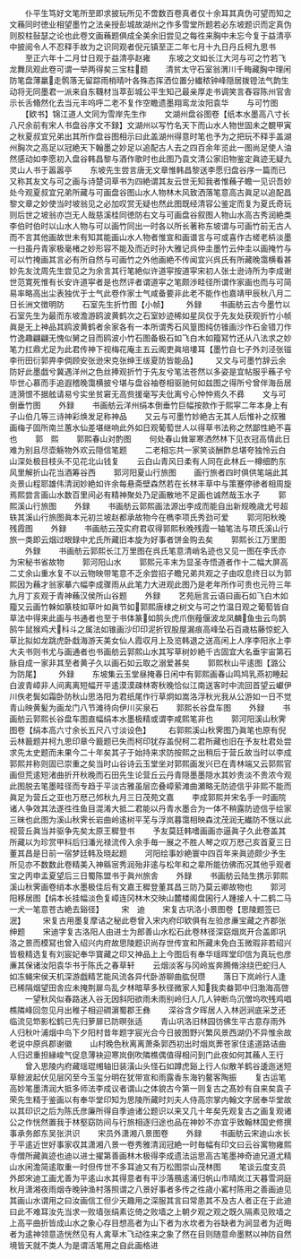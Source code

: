 <!-- { "loadSidebar": true } -->
　　仆平生笃好文笔所至即求披玩所见不啻数百卷真者仅十余耳其真伪可望而知之文蘓同时徳业相望墨竹之法亲授彭城故湖州之作多雪堂所题若必东坡题识而定真伪则胶柱鼔瑟之论也此卷文画蘓题俱成全美余旧尝见之每徃来胸中未忘今复于益清亭中披阅令人不忍释手故为之识同观者倪元镇至正二年七月十九日丹丘柯九思书
　　至正六年十二月廿日观于益清亭赵雍
　　东坡之文如长江大河与可之竹若飞龙舞凤观此卷可谓一举两得矣三宝柱题
　　清贫太守石室翁渭川千畮藏胸中理闲防笔盘薄臝走鹘落无留踪雨梢晴叶各殊态挥洒位置分纎秾钟峰隠居拨镫法气韵生动将无同墨君一派来自东韈材当萃彭城公平生知己最亲厚走书调笑言舂容陈州官舎示长舌翛然化去当元丰呜呼二老不复作空瞻遗墨翔鸾龙汝阳袁华
　　与可竹图
　　【欵书】锦江道人文同为雪岸先生作
　　文湖州盘谷图卷【纸本水墨高八寸长八尺余前有宋人书盘谷序文不録】文湖州以写竹名天下而山水人物世固未之覩甲寅之秋夏叔宜兄弟出其所作盘谷图相示曰此盖湖州得意时笔也予为之把玩不释手盖湖州胸次之高足以冠絶天下翰墨之妙足以追配古人去之四百余年览此一图尚足使人油然感动如李愿初入盘谷韩昌黎与酒作歌时也此图乃袁文清公家旧物鉴定眞迹无疑九灵山人书于嚣嚣亭
　　东坡先生尝言唐无文章惟韩昌黎送李愿归盘谷序一篇而已又称其友文与可之画与诗楚词草书为四絶谓其友云世无知我者惟蘓子瞻一见识吾妙处今观夏叔宜兄弟所藏与可画盘谷图山水人物林木风致洒落笔意高古眞足以追配昌黎文章之妙使当时坡翁见之必加叹赏无疑也然此图既经清容公鉴定而复为夏氏奇玩则后世之坡翁亦岂无人哉慈溪桂同徳防右文与可画盘谷叙图人物山水高古秀润絶类李伯时伯时以山水人物与可以画竹同出一时各以所长著称东坡谓与可画竹前无古人而不言其他画故世未有知其能画山水人物者惟宣和画谱言与可或喜作古槎老枿淡墨一扫虽丹青家极毫楮之妙形容不能及而近时孙大雅记呉仲圭墨竹云仲圭以画掩竹与可以竹掩画其言必有所自然与可画竹之外他画絶不传闻宜兴呉氏有所藏晚霭横看甚妙先友沈周先生尝见之为余言其行笔絶似许道寜按道寜宋初人张士逊诗所为李成谢世范寛死惟有长安许道寜者是也然评者谓道寜之笔颇渉畦径所谓作家画也而与可简易率略高出尘表独优于士气此卷作家士气咸备要非此老不能作也嘉靖甲辰秋八月二日长洲文徴明防
　　石室先生折竹图【小帧】
　　外録
　　书画舫云古今墨竹以石室先生为最而东坡澹游鸥波黄鹤次之石室妙迹稀如星凤仅于先友处获观折竹小帧眞是无上神品其鸥波黄鹤者余家各有一本所谓秀石风篁图纯仿锥画沙作石金错刀作竹逸趣翩翩无愧似舅之目而鸥波小竹石图备极石如飞白木如籀冩竹还从八法求之妙笔力扛鼎尤足为此君传神下视梅花庵主五云阁吏眞培塿耳【墨竹自七子外刘泾张镃李衎田衍郭畀李倜顾安张逊宋克张绅王绂夏防皆能品】
　　又文与可墨竹辞云余防好此墨戯兮冀遇洋州之色丝捧观折竹于先友兮笔法苍然以多姿是宜帖服乎蘓子兮毕世心慕而手追遐稽晚霭横披兮堪与盘谷袖卷相驱驰何如兹图之得所兮曾伴海岳居涟漪恨不据舷请易兮实坐贫窘无高赀援毫写夫仳离兮心忡忡焉久不彞
　　文与可倒垂竹图
　　外録
　　书画舫云洋州绢本倒垂竹巨幅按款作于熙寜二年本身上有子山伯几等三诗神彩焕发足称神品
　　又云与可墨竹妙絶古无其人后惟补之叔雅画梅子固所南兰蕙水仙差堪继响此外如日观葡萄世人以得草书法称之然鄙性絶不喜也
　　郭　熙
　　郭熙春山对酌图
　　何处春山耸翠寒洒然林下见衣冠高情此日难为别且尽壶觞物外欢云隠信笔题
　　二老相忘共一家笑谈酬酢总堪夸独怜云白山深处极目枝头不见花北山钱复
　　云白山青风日柔有人同在此林丘一樽细酌东风里解折山花当酒筹谷西
　　郭河阳夏山行旅图
　　画行旅者四时俱供笔端此其炎景山程耶雄伟清润妙絶如许余每悬斋壁森然若在长林丰草中与策蹇停骖者相周旋焉熙尝言画山水数百里间必有精神聚处乃足画散地不足画也诚然哉玉水子
　　郭熙溪山行旅图
　　外録
　　书画舫云郭熙画法源出李成而能自出新规晚歳尤号超轶其溪山行旅图眞本元初兰坡赵都承故物今在檇李项氏秀劲可爱
　　郭河阳秋晚残霞图
　　外録
　　书画舫云茂实府君収得郭熙秋晚残霞一轴笔法与项氏溪山行旅一类即云烟过眼録中尤氏所藏旧本旋为好事者饼金购去矣
　　郭熙长江万里图
　　外録
　　书画舫云郭熙长江万里图在呉氏笔意清峭名迹也又见一图在李氏亦为宋秘书省故物
　　郭河阳山水
　　郭熙元丰末为显圣寺悟道者作十二幅大屏高二丈余山重水复不以云物映带笔意不乏余尝招子瞻兄弟共观之子由叹息终日以为郭熙因为蘓才翁家摹六幅李成骤雨从此笔力大进观此图乃是老年所作可贵也元符三年九月丁亥观于青神蘓汉侯所山谷题
　　外録
　　艺苑巵言云语曰画石如飞白木如籀又云画竹榦如篆枝如草叶如眞节如郭熙唐棣之树文与可之竹温日观之葡萄皆自草法中得来此画与书通者也至于书体篆如鹄头虎爪倒薤偃波龙凤麟鱼虫云鸟鹊鹄牛鼠猴鸡犬科斗之属法如锥画沙印印泥折钗股屋漏痕高峰坠石百歳枯藤惊蛇入草比拟如龙跳虎卧戱海游天美女仙人霞収月上及览韩退之送高闲上人序李阳氷上李大夫书则书尤与画通者也书画舫云郭熙山水其写草树妙絶千古固宜大名垂宇宙第石脉自成一家非其至者黄子久以画石如云取之溺爱甚矣
　　郭熙秋山平逺图【潞公为防尾】
　　外録
　　东坡集云玉堂昼掩春日闲中有郭熙画春山鸣鸠乳燕初睡起白波青嶂非人间离离短幅开平逺漠漠疎林寄秋晚恰似江南送客时中流回首望云巘伊川佚老鬓如霜卧防秋山思洛阳为君纸尾作行草炯如嵩洛浮秋光我从公游如一日不觉青山映黄髪为画龙门八节滩待向伊川买泉石
　　郭熙长谷盘车图
　　外録
　　书画舫云郭熙长谷盘车图直幅绢本水墨极精或谓李咸熙笔非也
　　郭河阳溪山秋霁图卷【绢本高六寸余长五尺八寸淡设色】
　　右郭熙溪山秋霁图乃眞笔也原有倪云林籖题并柯九思印章今籖题已失而柯印犹存盖倪柯二君所藏也旧在予友杜君处尝求先太史题而未果今二十年矣其子于始持来求防按熙之出稍后于营丘故当时以李成郭熙并称则固已崇重之矣当时山谷诗云玉堂坐对郭熙画发兴已在青林端又云郭熙官画但荒逺短渚曲折开秋晚而石田先生论营丘云丹青隠墨墨隠水其妙贵淡不贵浓今观此图脱去笔墨畦径而专趋于平淡古雅虽层峦叠嶂萦滩曲瀬略无防迹信乎非熙不能而眞足为营丘之亚也万厯己邜秋九月三日茂苑文嘉
　　李成郭熙并宋名手一时画院诸人争效其法遂徃徃鱼目混淆大抵二君能以丹青水墨合为一体不稍露防迹信乎绘家三昧也此图为溪山秋霁长岩曲岭逺树平芜与浮岚暮霭相映森沈茂润无纎防不惬以此视营丘眞当并驱争先矣太原王穉登书
　　予友莫廷韩嗜画画亦逼眞子久此卷盖其所藏以为珍赏甲科后归潘光禄流传入余手毎一展之不胜人琴之叹万厯己亥首夏三日董其昌是日前一宿梦廷韩及晓起题
　　河阳绘事妙絶寰中四百年来眞迹颇少予生所见亦不数数此卷精美入神緜宻秀润殆非逺与松年和之辈所能彷佛而况其他乎观者宝之丙申孟夏望后三日蜀陈盟书于眞州旅舎
　　外録
　　书画舫云陆生携示郭熙溪山秋霁画卷绡本水墨极佳后有文嘉王穉登董其昌三防乃莫云卿故物也
　　郭河阳移居图【绢本长挂幅淡色复嶂连冈林木交映山麓楼阁盘囷行人踵接人十二鹤二马一犬一笔意苍古絶去谿径】
　　宋　迪
　　宋复古巩洛小景图卷【思陵题签已泯】
　　宋复古用墨复摩诘之秘此卷曾入宋内府印欵俱有左验彦亷宝藏之齐郡张绅题
　　宋迪字复古洛阳人由进士为郎善山水松石此卷林径深窈烟岚开合盖即巩洛之景而模冩也曾入绍兴内府故思陵题识尚存世传宣和所藏未免白玉微瑕非若绍兴皆极精选复有刘宸妃奉华寳藏之印又神品上上今图后有奉华瑶晖堂印信为真玩也彦亷其保诸汝阳袁华书于陈氏之春草轩
　　云烟淡客与冈岭岌奔腾脩涂绕巴蛇归人如冻蝇宋侯天机深游戯精艺能风流各异代卧游聊曲肱倪瓒
　　落日下岚岭行人逢已稀隔烟望田舎应未掩荆扉鸟乱夕林暗草多秋径微家人知我卖畚郭中归渤海高啓
　　一望秋风似春路迷入谷无因斜阳欲雨未雨别岭归人几人钟断鸟沉僧坞吹残鸡唱樵隣峰回忽见月出稚子相迎磵濵蜀郡王彝
　　深谷含夕晖居人入林迥涧底采芝还临流见笻影松鹤已先归萝扉已防暝张适
　　青山巩洛旧林园彷佛生平古意存雨外人归秋叶浦烟中鸟下夕阳村昔年题字宸光合今日披图野兴繁风景西湖仍不异惟余故老说中原呉郡谢徽
　　山村晚色秋离离萧条郭西初出时烟岚莾苍家住逺道路诘曲人归迟重担縁峻气促息薄袂迎寒岚倒吹隣樵偶值得相问到门此夜如何其蘓人王行
　　曾入思陵内府藏瑶琨缃轴旧装潢山头怪石如蹲虎谿上行人似散羊鹤谷逶迤迷短草鲸波起伏见层冈至今玉玺分明在犹带宣和雨露香东海钓鳌客陶振
　　复古运笔高妙笔墨清润大抵多师法李成议者谓山之体貌古今第一则复古之髙妙有自来矣袁子荣先生精于鉴画以有奉华堂印知为思陵所藏时刘夫人侍高宗掌内翰文字居奉华堂故以其印识之后为陈氏彦廉所得自季迪诸公题识以来又几十年矣先观复古之画复观诸公之作恍然置我于林壑窈防间与行旅相逐归途也品在神妙不亦宜乎致翰林国史修撰事承务郎东吴张洪识
　　宋员外潇湘八景图卷
　　外録
　　书画舫云宋迪山水长于平逺近世好事家収其潇湘八景一卷秀雅清润冠絶一时毎幅有印文曰云谷寓物雍熙寺僧所藏眞迹也迪以进士擢第善画林木极得李成遗法运思高古笔墨神奇迪兄道尤精山水闲澹简逺取重一时但传世不多耳迪又有万松图崇山茂林图
　　笔谈云度支员外郎宋迪工画尤善为平逺山水其得意者有平沙落鴈逺浦归帆山市晴岚江天暮雪洞庭秋月潇湘夜雨烟寺晚钟渔村落照谓之八景好事者多传之徃歳小窰村陈用之善画迪见其画山水谓用之曰汝画信工但少天趣用之深服其言曰常患其不及古人者正在于此迪曰此不难耳汝先当求一败墙张绢素讫倚之败墙之上朝夕观之观之既久隔素见败墙之上高平曲折皆成山水之象心存目想高者为山下者为水坎者为谷缺者为涧显者为近晦者为逺神领意造恍然见有人禽草木飞动徃来之象了然在目则随意命墨黙以神防自然境皆天就不类人为是谓活笔用之自此画格进
